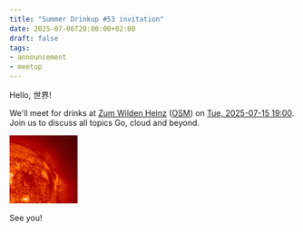 ```yaml
---
title: "Summer Drinkup #53 invitation"
date: 2025-07-06T20:00:00+02:00
draft: false
tags:
- announcement
- meetup
---
```


Hello, 世界!

We'll meet for drinks at [Zum Wilden Heinz](https://g.co/kgs/4d11dEH)
([OSM](https://www.openstreetmap.org/node/2703852565)) on [Tue, 2025-07-15
19:00](https://www.meetup.com/leipzig-golang/events/308938518).  Join us to
discuss all topics Go, cloud and beyond.

[![](/images/mflare_eit304.gif)](https://gifcities.org)

See you!

